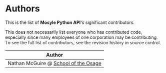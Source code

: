 
# Authors
<!--- https://opensource.google/documentation/reference/releasing/authors --->

This is the list of **Mosyle Python API**'s significant contributors.

This does not necessarily list everyone who has contributed code, especially since many employees of one corporation may be contributing. To see the full list of contributors, see the revision history in source control.

|Author|
|-|
|Nathan McGuire @ [School of the Osage](https://osageschools.org/)|
